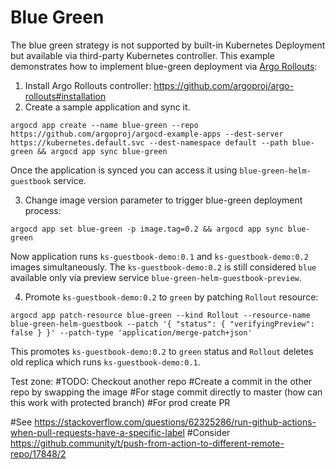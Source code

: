 # Blue Green

The blue green strategy is not supported by built-in Kubernetes Deployment but available via third-party Kubernetes controller.
This example demonstrates how to implement blue-green deployment via [Argo Rollouts](https://github.com/argoproj/argo-rollouts):

1. Install Argo Rollouts controller: https://github.com/argoproj/argo-rollouts#installation
2. Create a sample application and sync it.

```
argocd app create --name blue-green --repo https://github.com/argoproj/argocd-example-apps --dest-server https://kubernetes.default.svc --dest-namespace default --path blue-green && argocd app sync blue-green
```

Once the application is synced you can access it using `blue-green-helm-guestbook` service.

3. Change image version parameter to trigger blue-green deployment process:

```
argocd app set blue-green -p image.tag=0.2 && argocd app sync blue-green
```

Now application runs `ks-guestbook-demo:0.1` and `ks-guestbook-demo:0.2` images simultaneously.
The `ks-guestbook-demo:0.2` is still considered `blue` available only via preview service `blue-green-helm-guestbook-preview`.

4. Promote `ks-guestbook-demo:0.2` to `green` by patching `Rollout` resource:

```
argocd app patch-resource blue-green --kind Rollout --resource-name blue-green-helm-guestbook --patch '{ "status": { "verifyingPreview": false } }' --patch-type 'application/merge-patch+json'
```

This promotes `ks-guestbook-demo:0.2` to `green` status and `Rollout` deletes old replica which runs `ks-guestbook-demo:0.1`.

Test zone:
#TODO: Checkout another repo
#Create a commit in the other repo by swapping the image
#For stage commit directly to master (how can this work with protected branch)
#For prod create PR

#See https://stackoverflow.com/questions/62325286/run-github-actions-when-pull-requests-have-a-specific-label
#Consider https://github.community/t/push-from-action-to-different-remote-repo/17848/2


